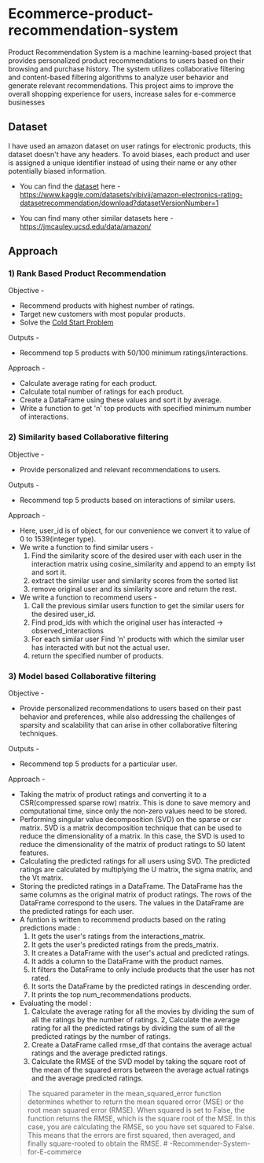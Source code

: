 # Ecommerce-product-recommendation-system

Product Recommendation System is a machine learning-based project that provides personalized product recommendations to users based on their browsing and purchase history. The system utilizes collaborative filtering and content-based filtering algorithms to analyze user behavior and generate relevant recommendations. This project aims to improve the overall shopping experience for users, increase sales for e-commerce businesses

## Dataset

I have used an amazon dataset on user ratings for electronic products, this dataset doesn't have any headers. To avoid biases,  each product and user is assigned a unique identifier instead of using their name or any other potentially biased information.

* You can find the [dataset](https://www.kaggle.com/datasets/vibivij/amazon-electronics-rating-datasetrecommendation/download?datasetVersionNumber=1) here - https://www.kaggle.com/datasets/vibivij/amazon-electronics-rating-datasetrecommendation/download?datasetVersionNumber=1 

* You can find many other similar datasets here - https://jmcauley.ucsd.edu/data/amazon/


## Approach

### **1) Rank Based Product Recommendation**
Objective -
* Recommend products with highest number of ratings.
* Target new customers with most popular products.
* Solve the [Cold Start Problem](https://github.com/Vaibhav67979/Ecommerce-product-recommendation-system/blob/18d7fb2b8feafd117f7c3f9f859255c2e28cfbe4/ColdStartProblem.md)

Outputs -
* Recommend top 5 products with 50/100 minimum ratings/interactions.

Approach -
* Calculate average rating for each product.
* Calculate total number of ratings for each product.
* Create a DataFrame using these values and sort it by average.
* Write a function to get 'n' top products with specified minimum number of interactions.


### **2) Similarity based Collaborative filtering**
Objective -
* Provide personalized and relevant recommendations to users.

Outputs -
* Recommend top 5 products based on interactions of similar users.

Approach -
* Here, user_id is of object, for our convenience we convert it to value of 0 to 1539(integer type).
* We write a function to find similar users - 
  1. Find the similarity score of the desired user with each user in the interaction matrix using cosine_similarity and append to an empty list and sort it.
  2. extract the similar user and similarity scores from the sorted list 
  3. remove original user and its similarity score and return the rest.
* We write a function to recommend users - 
  1. Call the previous similar users function to get the similar users for the desired user_id.
  2. Find prod_ids with which the original user has interacted -> observed_interactions
  3. For each similar user Find 'n' products with which the similar user has interacted with but not the actual user.
  4. return the specified number of products. 

### **3) Model based Collaborative filtering**
Objective -
* Provide personalized recommendations to users based on their past behavior and preferences, while also addressing the challenges of sparsity and scalability that can arise in other collaborative filtering techniques.

Outputs -
* Recommend top 5 products for a particular user.

Approach -
* Taking the matrix of product ratings and converting it to a CSR(compressed sparse row) matrix. This is done to save memory and computational time, since only the non-zero values need to be stored.
* Performing singular value decomposition (SVD) on the sparse or csr matrix. SVD is a matrix decomposition technique that can be used to reduce the dimensionality of a matrix. In this case, the SVD is used to reduce the dimensionality of the matrix of product ratings to 50 latent features.
* Calculating the predicted ratings for all users using SVD. The predicted ratings are calculated by multiplying the U matrix, the sigma matrix, and the Vt matrix.
* Storing the predicted ratings in a DataFrame. The DataFrame has the same columns as the original matrix of product ratings. The rows of the DataFrame correspond to the users. The values in the DataFrame are the predicted ratings for each user.
* A funtion is written to recommend products based on the rating predictions made : 
  1. It gets the user's ratings from the interactions_matrix.
  2. It gets the user's predicted ratings from the preds_matrix.
  3. It creates a DataFrame with the user's actual and predicted ratings.
  4. It adds a column to the DataFrame with the product names.
  5. It filters the DataFrame to only include products that the user has not rated.
  6. It sorts the DataFrame by the predicted ratings in descending order.
  7. It prints the top num_recommendations products.
* Evaluating the model :
  1. Calculate the average rating for all the movies by dividing the sum of all the ratings by the number of ratings.
  2, Calculate the average rating for all the predicted ratings by dividing the sum of all the predicted ratings by the number of ratings.
  3. Create a DataFrame called rmse_df that contains the average actual ratings and the average predicted ratings.
  4. Calculate the RMSE of the SVD model by taking the square root of the mean of the squared errors between the average actual ratings and the average predicted ratings.

> The squared parameter in the mean_squared_error function determines whether to return the mean squared error (MSE) or the root mean squared error (RMSE). When squared is set to False, the function returns the RMSE, which is the square root of the MSE. In this case, you are calculating the RMSE, so you have set squared to False. This means that the errors are first squared, then averaged, and finally square-rooted to obtain the RMSE.
     # -Recommender-System-for-E-commerce
